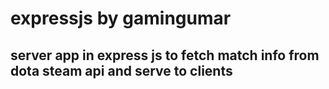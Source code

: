 # expressjs by gamingumar

## server app in express js to fetch match info from dota steam api and serve to clients

